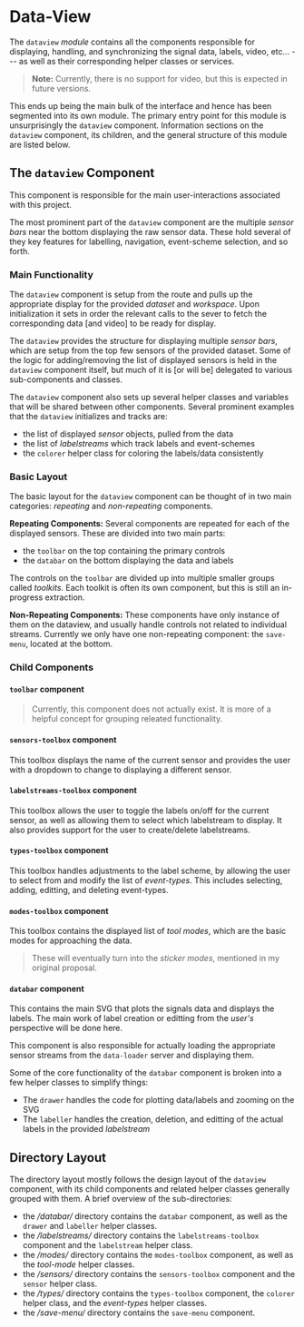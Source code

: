 # Data-View
The `dataview` _module_ contains all the components responsible for 
displaying, handling, and synchronizing the signal data, labels, video, etc...
--- as well as their corresponding helper classes or services.

> **Note:** Currently, there is no support for video, 
but this is expected in future versions.

This ends up being the main bulk of the interface and hence has been segmented 
into its own module.
The primary entry point for this module is unsurprisingly the `dataview` component.
Information sections on the `dataview` component, its children, 
and the general structure of this module are listed below.

## The `dataview` Component
This component is responsible for the main user-interactions associated with this project.

The most prominent part of the `dataview` component are the multiple _sensor bars_
near the bottom displaying the raw sensor data.
These hold several of they key features for labelling, navigation, 
event-scheme selection, and so forth.

### Main Functionality
The `dataview` component is setup from the route and pulls up the appropriate display
for the provided _dataset_ and _workspace_.
Upon initialization it sets in order the relevant calls to the sever 
to fetch the corresponding data [and video] to be ready for display.

The `dataview` provides the structure for displaying multiple _sensor bars_,
which are setup from the top few sensors of the provided dataset.
Some of the logic for adding/removing the list of displayed sensors
is held in the `dataview` component itself, but much of it is [or will be]
delegated to various sub-components and classes.

The `dataview` component also sets up several helper classes and variables that 
will be shared between other components.
Several prominent examples that the `dataview` initializes and tracks are:

- the list of displayed _sensor_ objects, pulled from the data
- the list of _labelstreams_ which track labels and event-schemes
- the `colorer` helper class for coloring the labels/data consistently

### Basic Layout
The basic layout for the `dataview` component can be thought of in two main categories:
_repeating_ and _non-repeating_ components.

**Repeating Components:**
Several components are repeated for each of the displayed sensors.
These are divided into two main parts:

 - the `toolbar` on the top containing the primary controls
 - the `databar` on the bottom displaying the data and labels

The controls on the `toolbar` are divided up 
into multiple smaller groups called _toolkits_.
Each toolkit is often its own component, but this is still an in-progress extraction.

**Non-Repeating Components:**
These components have only instance of them on the dataview, 
and usually handle controls not related to individual streams.
Currently we only have one non-repeating component: the `save-menu`,
located at the bottom.

### Child Components
#### `toolbar` component
> Currently, this component does not actually exist.
It is more of a helpful concept for grouping releated functionality.

#### `sensors-toolbox` component
This toolbox displays the name of the current sensor and provides the user with
a dropdown to change to displaying a different sensor.

#### `labelstreams-toolbox` component
This toolbox allows the user to toggle the labels on/off for the current sensor,
as well as allowing them to select which labelstream to display.
It also provides support for the user to create/delete labelstreams.

#### `types-toolbox` component
This toolbox handles adjustments to the label scheme,
by allowing the user to select from and modify the list of _event-types_.
This includes selecting, adding, editting, and deleting event-types.

#### `modes-toolbox` component
This toolbox contains the displayed list of _tool modes_, which are the basic modes
for approaching the data.

> These will eventually turn into the _sticker modes_, mentioned in my original proposal.

#### `databar` component
This contains the main SVG that plots the signals data and displays the labels.
The main work of label creation or editting from the _user's_ perspective 
will be done here.

This component is also responsible for actually loading the appropriate sensor streams
from the `data-loader` server and displaying them.

Some of the core functionality of the `databar` component 
is broken into a few helper classes to simplify things:

- The `drawer` handles the code for plotting data/labels and zooming on the SVG
- The `labeller` handles the creation, deletion, and editting of the actual labels
in the provided _labelstream_


## Directory Layout
The directory layout mostly follows the design layout of the `dataview` component,
with its child components and related helper classes generally grouped with them.
A brief overview of the sub-directories:

- the _/databar/_ directory contains the `databar` component, 
as well as the `drawer` and `labeller` helper classes.
- the _/labelstreams/_ directory contains the `labelstreams-toolbox` component
and the `labelstream` helper class.
- the _/modes/_ directory contains the `modes-toolbox` component,
as well as the _tool-mode_ helper classes.
- the _/sensors/_ directory contains the `sensors-toolbox` component
and the `sensor` helper class.
- the _/types/_ directory contains the `types-toolbox` component,
the `colorer` helper class, and the _event-types_ helper classes.
- the _/save-menu/_ directory contains the `save-menu` component.
